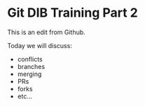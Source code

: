# Git DIB Training Part 2

This is an edit from Github.

Today we will discuss: 

- conflicts 
- branches
- merging
- PRs
- forks
- etc...
